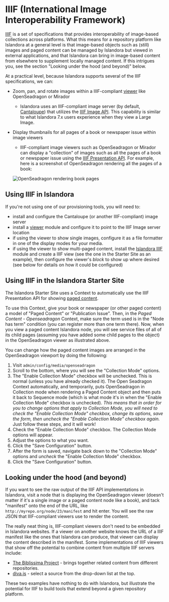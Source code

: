 # IIIF (International Image Interoperability Framework)

[IIIF](https://iiif.io/) is a set of specifications that provides interoperability of image-based collections across platforms. What this means for a repository platform like Islandora at a general level is that image-based objects such as (still) images and paged content can be managed by Islandora but viewed in external applications, and that Islandora can bring in image-based content from elsewhere to supplement locally managed content. If this intrigues you, see the section "Looking under the hood (and beyond)" below.

At a practical level, because Islandora supports several of the IIIF specifications, we can:

- Zoom, pan, and rotate images within a IIIF-compliant [viewer](../file_viewers) like OpenSeadragon or Mirador
   - Islandora uses an IIIF-compliant image server (by default, [Cantaloupe](https://cantaloupe-project.github.io/)) that utilizes the [IIIF Image API](https://iiif.io/api/image/2.1/). This capability is similar to what Islandora 7.x users experience when they view a Large Image.
- Display thumbnails for all pages of a book or newspaper issue within image viewers
   - IIIF-compliant image viewers such as OpenSeadragon or Mirador can display a "collection" of images such as all the pages of a book or newspaper issue using the [IIIF Presentation API](https://iiif.io/api/presentation/2.1/). For example, here is a screenshot of OpenSeadragon rendering all the pages of a book:

   ![OpenSeadragon rendering book pages](../assets/osd_collection_mode.png)

## Using IIIF in Islandora

If you're not using one of our provisioning tools, you will need to:
* install and configure the Cantaloupe (or another IIIF-compliant) image server
* install a [viewer](../file-viewers) module and configure it to point to the IIIF Image server location
* if using the viewer to show single images, configure it as a file formatter in one of the display modes for your media.
* if using the viewer to show multi-paged content, install the [Islandora IIIF](https://github.com/Islandora/islandora/tree/2.x/modules/islandora_iiif) module and create a IIIF view (see the one in the Starter Site as an example), then configure the viewer's _block_ to show up where desired (see below for details on how it could be configured)


## Using IIIF in the Islandora Starter Site

The Islandora Starter Site uses a Context to automatically use the IIIF Presentation API for showing [paged content](../paged-content).


To use this Context, give your book or newspaper (or other paged content) a model of "Paged Content" or "Publication Issue". Then, in the _Paged Content - Openseadragon_ Context, make sure the term used is in the "Node has term" condition (you can register more than one term there). Now, when you view a paged content Islandora node, you will see service files of all of its child pages (assuming you have added some child pages to the object) in the OpenSeadragon viewer as illustrated above.

You can change how the paged content images are arranged in the OpenSeadragon viewport by doing the following:

1. Visit `admin/config/media/openseadragon`
1. Scroll to the bottom, where you will see the "Collection Mode" options.
1. The "Enable Collection Mode" checkbox will be unchecked. This is normal (unless you have already checked it). The Open Seadragon Context automatically, and temporarily, puts OpenSeadragon in Collection mode when rendering a Paged Content object and then puts it back to Sequence mode (which is what mode it's in when the "Enable Collection Mode" checkbox is unchecked). _This means that in order for you to change options that apply to Collection Mode, you will need to check the "Enable Collection Mode" checkbox, change its options, save the form, then uncheck the "Enable Collection Mode" checkbox again._ Just follow these steps, and it will work!
  1. Check the "Enable Collection Mode" checkbox. The Collection Mode options will appear.
  1. Adjust the options to what you want.
  1. Click the "Save Configuration" button.
  1. After the form is saved, navigate back down to the "Collection Mode" options and _uncheck_ the "Enable Collection Mode" checkbox.
  1. Click the "Save Configuration" button.

## Looking under the hood (and beyond)

  If you want to see the raw output of the IIIF API implementations in Islandora, visit a node that is displaying the OpenSeadragon viewer (doesn't matter if it's a single image or a paged content node like a book), and tack "manifest" onto the end of the URL, like `http://myrepo.org/node/23/manifest` and hit enter. You will see the raw JSON that IIIF-compliant viewers use to render the content.

  The really neat thing is, IIIF-compliant viewers don't need to be embedded in Islandora websites. If a viewer on another website knows the URL of a IIIF manifest like the ones that Islandora can produce, that viewer can display the content described in the manifest. Some implementations of IIIF viewers that show off the potential to combine content from multiple IIIF servers include:

  * [The Biblissima Project](http://demos.biblissima-condorcet.fr/mirador/) - brings together related content from different repositories.
  * [diva.js](https://ddmal.music.mcgill.ca/diva.js/try/iiif-external.html) - select a source from the drop-down list at the top.

These two examples have nothing to do with Islandora, but illustrate the potential for IIIF to build tools that extend beyond a given repository platform.
